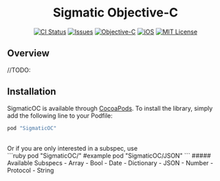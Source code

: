 
<h1 align="center">Sigmatic Objective-C</h1>

<p align="center">
<a href="https://travis-ci.org/Sigmatic/SigmaticOC"><img src="https://travis-ci.org/Sigmatic/SigmaticOC.svg?style=flat" alt="CI Status" /></a>
<a href="https://github.com/Sigmatic/SigmaticOC/issues"><img src="https://img.shields.io/github/issues/Sigmatic/SigmaticOC.svg?style=flat" alt="Issues" /></a>
<a href="https://developer.apple.com/library/mac/documentation/Cocoa/Conceptual/ProgrammingWithObjectiveC/Introduction/Introduction.html"><img src="https://img.shields.io/badge/language-Objective--C-blue.svg" alt="Objective-C" /></a>
<a href="https://www.apple.com/ios/"><img src="https://img.shields.io/badge/Platform-iOS%7COSX-blue.svg" alt="iOS" /></a>
<a href="https://github.com/Sigmatic/SigmaticOC/blobs/master/LICENSE.md"><img src="https://img.shields.io/badge/license-MIT-lightgrey.svg" alt="MIT License" /></a>
</p>

## Overview

//TODO:

## Installation

SigmaticOC is available through [CocoaPods](http://cocoapods.org). To install the library, simply add the following line to your Podfile:
```ruby
pod "SigmaticOC"
```
<br />
Or if you are only interested in a subspec, use 
<br />
```ruby
pod "SigmaticOC/<Subspec>"
#example
pod "SigmaticOC/JSON"
```
##### Available Subspecs
- Array
- Bool
- Date
- Dictionary
- JSON
- Number
- Protocol
- String

